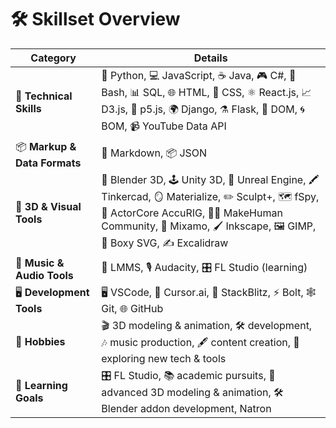 # 🛠️ **Skillset Overview**

| **Category**                | **Details**                                                                                                                                   |
|-----------------------------|-----------------------------------------------------------------------------------------------------------------------------------------------|
| 🎯 **Technical Skills**      | 🐍 Python, 💻 JavaScript, ☕ Java, 🎮 C#, 🐚 Bash, 📊 SQL, 🌐 HTML, 🎨 CSS, ⚛️ React.js, 📈 D3.js, 🎲 p5.js, 🌍 Django, ⚗️ Flask, 🧩 DOM, 🌀 BOM, 📹 YouTube Data API |
| 📦 **Markup & Data Formats** | 📝 Markdown, 📦 JSON                                                                                                                           |
| 🎨 **3D & Visual Tools**     | 🎥 Blender 3D, 🕹️ Unity 3D, 🌌 Unreal Engine, 🖍️ Tinkercad, 🪞 Materialize, ✏️ Sculpt+, 🗺️ fSpy, 🕺 ActorCore AccuRIG, 🧑‍🎨 MakeHuman Community, 💃 Mixamo, 🖌️ Inkscape, 🖼️ GIMP, 📐 Boxy SVG, ✍️ Excalidraw |
| 🎵 **Music & Audio Tools**   | 🎵 LMMS, 🎙️ Audacity, 🎛️ FL Studio (learning)                                                                                                |
| 🖥️ **Development Tools**     | 🖥️ VSCode, 🤖 Cursor.ai, 🧩 StackBlitz, ⚡ Bolt, 🕸️ Git, 🌐 GitHub                                                                            |
| 🚀 **Hobbies**               | 🎬 3D modeling & animation, 🛠️ development, 🎶 music production, 🖋️ content creation, 🌟 exploring new tech & tools                        |
| 🎯 **Learning Goals**        | 🎛️ FL Studio, 📚 academic pursuits, 🎥 advanced 3D modeling & animation, 🛠️ Blender addon development, Natron                                      |






